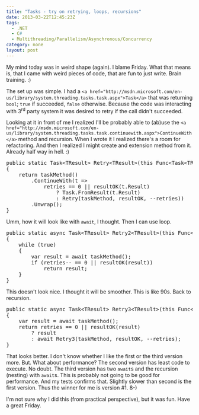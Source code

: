 ```yaml
---
title: "Tasks - try on retrying, loops, recursions"
date: 2013-03-22T12:45:23Z
tags:
  - .NET
  - C#
  - Multithreading/Parallelism/Asynchronous/Concurrency
category: none
layout: post
---
```

My mind today was in weird shape (again). I blame Friday. What that means is, that I came with weird pieces of code, that are fun to just write. Brain training. :)

<!-- excerpt -->

The set up was simple. I had a `<a href="http://msdn.microsoft.com/en-us/library/system.threading.tasks.task.aspx">Task</a>` that was returning `bool`; `true` if succeeded, `false` otherwise. Because the code was interacting with 3<sup>rd</sup> party system it was desired to retry if the call didn't succeeded. 

Looking at it in front of me I realized I'll be probably able to (ab)use the `<a href="http://msdn.microsoft.com/en-us/library/system.threading.tasks.task.continuewith.aspx">ContinueWith</a>` method and recursion. When I wrote it I realized there's a room for refactoring. And then I realized I might create and extension method from it. Already half way in hell. :)

<pre class="brush:csharp">
public static Task&lt;TResult&gt; Retry&lt;TResult&gt;(this Func&lt;Task&lt;TResult&gt;&gt; taskMethod, Func&lt;TResult, bool&gt; resultOK, int retries)
{
	return taskMethod()
		.ContinueWith(t =&gt;
			retries == 0 || resultOK(t.Result)
				? Task.FromResult(t.Result)
				: Retry(taskMethod, resultOK, --retries))
		.Unwrap();
}
</pre>

Umm, how it will look like with `await`, I thought. Then I can use loop.
 
<pre class="brush:csharp">
public static async Task&lt;TResult&gt; Retry2&lt;TResult&gt;(this Func&lt;Task&lt;TResult&gt;&gt; taskMethod, Func&lt;TResult, bool&gt; resultOK, int retries)
{
	while (true)
	{
		var result = await taskMethod();
		if (retries-- == 0 || resultOK(result))
			return result;
	}
}
</pre>

This doesn't look nice. I thought it will be smoother. This is like 90s. Back to recursion.

<pre class="brush:csharp">
public static async Task&lt;TResult&gt; Retry3&lt;TResult&gt;(this Func&lt;Task&lt;TResult&gt;&gt; taskMethod, Func&lt;TResult, bool&gt; resultOK, int retries)
{
	var result = await taskMethod();
	return retries == 0 || resultOK(result)
		? result
		: await Retry3(taskMethod, resultOK, --retries);
}
</pre>

That looks better. I don't know whether I like the first or the third version more. But. What about performance? The second version has least code to execute. No doubt. The third version has two `await`s and the recursion (nesting) with `await`s. This is probably not going to be good for performance. And my tests confirms that. Slightly slower than second is the first version. Thus the winner for me is version #1. 8-)

I'm not sure why I did this (from practical perspective), but it was fun. Have a great Friday.

